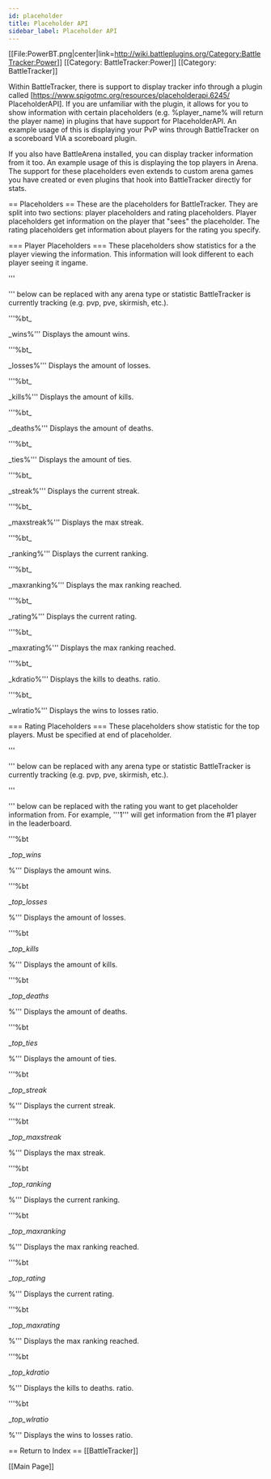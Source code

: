 ```yaml
---
id: placeholder
title: Placeholder API
sidebar_label: Placeholder API
---
```


[[File:PowerBT.png|center|link=<http://wiki.battleplugins.org/Category:BattleTracker:Power>]] [[Category: BattleTracker:Power]] [[Category: BattleTracker]]

Within BattleTracker, there is support to display tracker info through a plugin called [<https://www.spigotmc.org/resources/placeholderapi.6245/> PlaceholderAPI]. If you are unfamiliar with the plugin, it allows for you to show information with certain placeholders (e.g. %player_name% will return the player name) in plugins that have support for PlaceholderAPI. An example usage of this is displaying your PvP wins through BattleTracker on a scoreboard VIA a scoreboard plugin.

If you also have BattleArena installed, you can display tracker information from it too. An example usage of this is displaying the top players in Arena. The support for these placeholders even extends to custom arena games you have created or even plugins that hook into BattleTracker directly for stats.

== Placeholders == These are the placeholders for BattleTracker. They are split into two sections: player placeholders and rating placeholders. Player placeholders get information on the player that "sees" the placeholder. The rating placeholders get information about players for the rating you specify.

=== Player Placeholders === These placeholders show statistics for a the player viewing the information. This information will look different to each player seeing it ingame.

'''

<mode>''' below can be replaced with any arena type or statistic BattleTracker is currently tracking (e.g. pvp, pve, skirmish, etc.).</mode>

'''%bt_

<mode>_wins%''' Displays the amount wins.</mode>

'''%bt_

<mode>_losses%''' Displays the amount of losses.</mode>

'''%bt_

<mode>_kills%''' Displays the amount of kills.</mode>

'''%bt_

<mode>_deaths%''' Displays the amount of deaths.</mode>

'''%bt_

<mode>_ties%''' Displays the amount of ties.</mode>

'''%bt_

<mode>_streak%''' Displays the current streak.</mode>

'''%bt_

<mode>_maxstreak%''' Displays the max streak.</mode>

'''%bt_

<mode>_ranking%''' Displays the current ranking.</mode>

'''%bt_

<mode>_maxranking%''' Displays the max ranking reached.</mode>

'''%bt_

<mode>_rating%''' Displays the current rating.</mode>

'''%bt_

<mode>_maxrating%''' Displays the max ranking reached.</mode>

'''%bt_

<mode>_kdratio%''' Displays the kills to deaths. ratio.</mode>

'''%bt_

<mode>_wlratio%''' Displays the wins to losses ratio.</mode>

=== Rating Placeholders === These placeholders show statistic for the top players. Must be specified at end of placeholder.

'''

<mode>''' below can be replaced with any arena type or statistic BattleTracker is currently tracking (e.g. pvp, pve, skirmish, etc.).</mode>

'''

<rating>''' below can be replaced with the rating you want to get placeholder information from. For example, '''1''' will get information from the #1 player in the leaderboard.</rating>

'''%bt

_<mode>_top_wins</mode>_

<rating>%''' Displays the amount wins.</rating>

'''%bt

_<mode>_top_losses</mode>_

<rating>%''' Displays the amount of losses.</rating>

'''%bt

_<mode>_top_kills</mode>_

<rating>%''' Displays the amount of kills.</rating>

'''%bt

_<mode>_top_deaths</mode>_

<rating>%''' Displays the amount of deaths.</rating>

'''%bt

_<mode>_top_ties</mode>_

<rating>%''' Displays the amount of ties.</rating>

'''%bt

_<mode>_top_streak</mode>_

<rating>%''' Displays the current streak.</rating>

'''%bt

_<mode>_top_maxstreak</mode>_

<rating>%''' Displays the max streak.</rating>

'''%bt

_<mode>_top_ranking</mode>_

<rating>%''' Displays the current ranking.</rating>

'''%bt

_<mode>_top_maxranking</mode>_

<rating>%''' Displays the max ranking reached.</rating>

'''%bt

_<mode>_top_rating</mode>_

<rating>%''' Displays the current rating.</rating>

'''%bt

_<mode>_top_maxrating</mode>_

<rating>%''' Displays the max ranking reached.</rating>

'''%bt

_<mode>_top_kdratio</mode>_

<rating>%''' Displays the kills to deaths. ratio.</rating>

'''%bt

_<mode>_top_wlratio</mode>_

<rating>%''' Displays the wins to losses ratio.</rating>

== Return to Index == [[BattleTracker]]

[[Main Page]]
